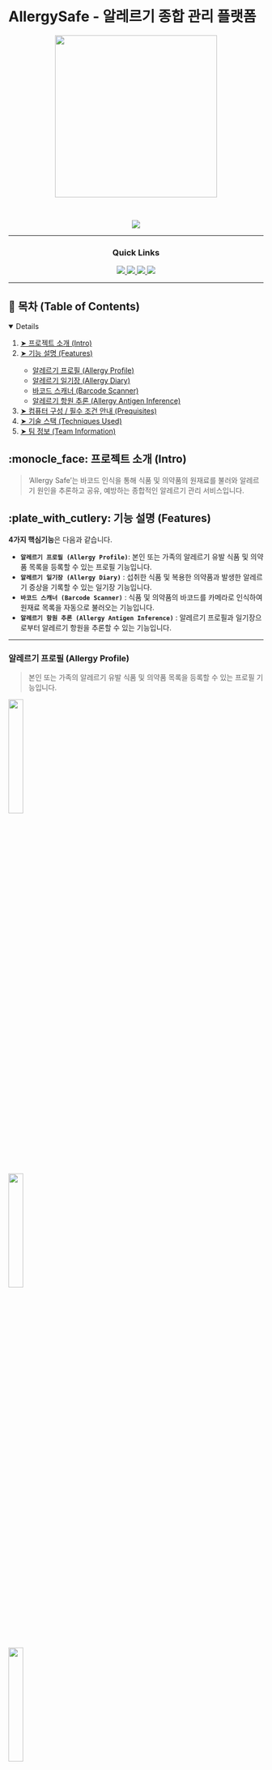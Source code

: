 

# AllergySafe - 알레르기 종합 관리 플랫폼

<div align='center'>
<img src="https://github.com/MarmotCluster/AllergySafe-client/assets/87087163/69a4e243-dd59-4db3-8557-b5b13ac65698" width="320px" height="320px" style="display: inline-block" />
<p>&nbsp;</p>
<img src='https://img.shields.io/badge/Version-1.0.0-blue?style=for-the-badge&logo'>
</a>  
</div>

<div align='center'>

---  
  
### Quick Links

<a href='https://allergysafe.life' target='_blank'>
<img src='https://img.shields.io/badge/HOMEPAGE-gray?style=for-the-badge'>
</a>
  
<a href='https://youtu.be/819ZENij3T4' target='_blank'>
<img src='https://img.shields.io/badge/VIDEO-blue?style=for-the-badge'>
</a>
  	
<a href='https://allergysafe.life/api/swagger/swagger-ui/index.html' target='_blank'>
<img src='https://img.shields.io/badge/OPEN API-black?style=for-the-badge'>
</a>

<a href='https://github.com/MarmotCluster/AllergySafe-client' target='_blank'>
<img src='https://img.shields.io/badge/FRONT END Repo-gray?style=for-the-badge'>
</a>
	
</div>

---

## :book: 목차 (Table of Contents)
<details open="open">
  <ol>
    <li><a href="#about-the-project"> ➤ 프로젝트 소개 (Intro)</a></li>
    <li><a href="#features"> ➤ 기능 설명 (Features)</a></li>
      <ul>
        <li><a href="#feature1">알레르기 프로필 (Allergy Profile)</a></li>
        <li><a href="#feature2">알레르기 일기장 (Allergy Diary)</a></li>
		<li><a href="#feature3">바코드 스캐너 (Barcode Scanner)</a></li>
        <li><a href="#feature4">알레르기 항원 추론 (Allergy Antigen Inference)</a></li>
      </ul>
    <li><a href="#prerequisites"> ➤ 컴퓨터 구성 / 필수 조건 안내 (Prequisites)</a></li>
    <li><a href="#techniques"> ➤ 기술 스택 (Techniques Used)</a></li>
    <li><a href="#team"> ➤ 팀 정보 (Team Information)</a></li>
  </ol>
</details>

<h2 id="about-the-project"> :monocle_face: 프로젝트 소개 (Intro)</h2>

> ‘Allergy Safe’는 바코드 인식을 통해 식품 및 의약품의 원재료를 불러와 알레르기 원인을 추론하고 공유, 예방하는 종합적인 알레르기 관리 서비스입니다.


<h2 id="features"> :plate_with_cutlery: 기능 설명 (Features)</h2>

**4가지 핵심기능**은 다음과 같습니다.

* **`알레르기 프로필 (Allergy Profile)`**: 본인 또는 가족의 알레르기 유발 식품 및 의약품 목록을 등록할 수 있는 프로필 기능입니다.
* **`알레르기 일기장 (Allergy Diary)`** : 섭취한 식품 및 복용한 의약품과 발생한 알레르기 증상을 기록할 수 있는 일기장 기능입니다.
* **`바코드 스캐너 (Barcode Scanner)`** : 식품 및 의약품의 바코드를 카메라로 인식하여 원재료 목록을 자동으로 불러오는 기능입니다.
* **`알레르기 항원 추론 (Allergy Antigen Inference)`** : 알레르기 프로필과 일기장으로부터 알레르기 항원을 추론할 수 있는 기능입니다.

---
<h3 id="feature1">알레르기 프로필 (Allergy Profile)</h3>

> 본인 또는 가족의 알레르기 유발 식품 및 의약품 목록을 등록할 수 있는 프로필 기능입니다.

<div>
  <img src="https://github.com/AllergySafe-server/AllergySafe-server/assets/85913822/2ddab26b-c485-4cd7-b624-9f6de768dfc7" width="24%" style="display: block;"/>
  <img src="https://github.com/AllergySafe-server/AllergySafe-server/assets/85913822/e979bcd2-09ce-41c1-81ef-e50714328201" width="24%" style="display: block;"/>
  <img src="https://github.com/AllergySafe-server/AllergySafe-server/assets/85913822/9ba2dfdc-2472-41ea-88bc-08a9408748a8" width="24%" style="display: block;"/>
</div>

- 프로필 생성 : 본인 및 타인의 알레르기 정보를 등록할 수 있음
- 프로필 수정 및 삭제 : 본인 및 타인의 프로필을 수정 및 삭제할 수 있음
- 프로필 공유 : 본인의 프로필을 타인에게 링크로 공유할 수 있음


<h3 id="feature2">알레르기 일기장 (Allergy Diary)</h3>

> 섭취한 식품 및 복용한 의약품과 발생한 알레르기 증상을 기록할 수 있는 일기장 기능입니다.

<div>
  <img src="https://github.com/AllergySafe-server/AllergySafe-server/assets/85913822/4c844a59-6d14-47fd-a445-2859a79a8e70" width="24%" style="display: block;"/>
  <img src="https://github.com/AllergySafe-server/AllergySafe-server/assets/85913822/e2bf5b20-b6d0-4c88-876e-b728b7a417ec" width="24%" style="display: block;"/>
</div>

- 식품 및 의약품 기록 : 바코드 스캐너를 이용하면 자동으로 섭취한 식품과 복용한 의약품이 기록되며 바코드가 존재하지 않는 식품의 경우 수동으로 추가 가능함
- 알레르기 반응 기록 : 사용자가 알레르기 증상이 나타났을 때 직접 어떠한 반응이 나타났는지 기록할 수 있음

<h3 id="feature3">바코드 스캐너 (Barcode Scanner)</h3>

> 식품 및 의약품의 바코드를 카메라로 인식하여 원재료 목록을 자동으로 불러오는 기능입니다.

<div>
  <img src="https://github.com/MarmotCluster/AllergySafe-client/assets/87087163/9fd4f09b-928f-42a3-a8f6-61619a603f7d" width="24%" style="display: block;"/>
  <img src="https://github.com/MarmotCluster/AllergySafe-client/assets/87087163/87e8b4fe-7509-4501-96a2-38c257c333a4" width="24%" style="display: block;"/>
  <img src="https://github.com/MarmotCluster/AllergySafe-client/assets/87087163/9fc61ab5-b455-4cf2-b9e9-b60ce40310a3" width="24%" style="display: block;"/>
  <img src="https://github.com/MarmotCluster/AllergySafe-client/assets/87087163/8bcd2427-5a32-4fec-8839-a4e398e2602d" width="24%" style="display: block;"/>
</div>

- 바코드 스캔 : 식품 및 의약품의 바코드를 카메라로 인식하여 원재료 목록을 자동으로 불러옴

<h3 id="feature4">알레르기 항원 추론 (Allergy Antigen Inference)</h3>

> 알레르기 프로필과 일기장으로부터 알레르기 항원을 추론할 수 있는 기능입니다.

<div>
  <img src="https://github.com/MarmotCluster/AllergySafe-client/assets/87087163/d5296909-6dde-4965-a252-403651267556" width="24%" style="display: block;"/>
  <img src="https://github.com/MarmotCluster/AllergySafe-client/assets/87087163/ecad9390-dea6-4258-9d04-540517094084" width="24%" style="display: block;"/>
</div>

- 알레르기 항원 추론 : 알레르기 일기장에 존재하는 섭취 식품 및 복용 의약품 정보와 알레르기 반응 기록을 분석하여 알레르기 항원을 추론함

<h2 id="prerequisites"> :fork_and_knife: 컴퓨터 구성 / 필수 조건 안내 (Prerequisites)</h2>
<h3> :earth_asia: Browser</h3>

| <img src="https://user-images.githubusercontent.com/55467050/137036906-a6c0f879-5b51-49d3-8e02-d01994f64d18.png" alt="Chrome" width="16px" height="16px" /> Chrome | <img src="https://user-images.githubusercontent.com/55467050/137036913-033a988f-b9c9-4980-8540-5994cfa7e465.jpg" alt="Edge" width="16px" height="16px" /> Edge | <img src="https://user-images.githubusercontent.com/55467050/137036914-1a1f080e-9fb3-4b29-a143-517be979e78f.png" alt="Safari" width="16px" height="16px" /> Safari | <img src="https://user-images.githubusercontent.com/55467050/137036916-91328771-5dd5-41fb-a842-8562db3c480c.png" alt="Firefox" width="16px" height="16px" /> Firefox |
| :---------: | :---------: | :---------: | :---------: |
| Yes | Yes | Yes | Yes |


<h3> 💾 Versions</h3>

| <img src="https://github.com/MarmotCluster/AllergySafe-client/assets/87087163/6a36fe11-cbd4-4f2c-a181-beca84756d97" width="16px" height="16px" /> Spring boot | <img src="https://github.com/MarmotCluster/AllergySafe-client/assets/87087163/dee9ffa7-242f-4ad0-8f56-f5cce38536f3"  width="16px" height="16px" /> MariaDB | <img src="https://github.com/MarmotCluster/AllergySafe-client/assets/87087163/1dfa7249-0d81-40e4-96fa-94595f3c2c48" width="16px" height="16px" /> NodeJS | <img src="https://github.com/MarmotCluster/AllergySafe-client/assets/87087163/0b3dec8f-6fe5-4ea7-9e45-a069ea94b85d" width="16px" height="16px" /> React | <img src="https://github.com/MarmotCluster/AllergySafe-client/assets/87087163/50867847-a5ce-4374-ae06-b0c9e2bbc279" width="16px" height="16px" /> MUI |
| :---------: | :---------: | :---------: | :---------: | :---------: |
| 2.7+ | 10+ | 17+ | 18.2.0+ | 5.14.3+ |
<br/>

<h2 id="techniques"> 🧱 기술 스택 (Technique Used)</h2>

![techstack](https://github.com/AllergySafe-server/AllergySafe-server/assets/85913822/f58451d3-cc7e-4bce-91e9-50a8bda33878)

### Backend
- `Java` 백엔드 구축:
  - [`Spring Boot`](https://spring.io/projects/spring-boot) — Spring Boot 프레임워크 사용.
- Database:
  - [`MariaDB`](https://mariadb.org) — MariaDB로 데이터베이스 구축.

### Frontend
- [React](https://reactjs.org/)를 이용한 프론트엔드 구축:
  - [`MUI`](https://mui.com/) — MUI(Material UI) 컴포넌트 라이브러리 활용.
  - `React router` — 컴포넌트 네비게이션에 사용.
- [Recoil](https://recoiljs.org/)을 통한 리액트 상태 관리:
  - `Atom` — 전역 상태 관리에 사용.

<h2 id="team"> 💁🏻‍♀️💁🏻‍♂️ 팀 정보 (Team Information)</h2>

<table width="900">
<thead>
<tr>
<th width="100" align="center">Profile</th>
<th width="100" align="center">Name</th>
<th width="250" align="center">Role</th>
<th width="150" align="center">Github</th>
<th width="300" align="center">E-mail</th>
</tr> 
</thead>
<tbody>

<tr>
<td width="100" align="center"><img src="https://github.com/AllergySafe-server/AllergySafe-server/assets/85913822/68128b77-8c73-4a7f-92f8-f563b1988cd8" width="60" height="60"></td>
<td width="100" align="center">김태원</td>
<td width="250">Backend Engineer(팀장)</td>
<td width="150" align="center">	
	<a href="https://github.com/dev-taewon-kim">
	<img src="https://img.shields.io/badge/devtaewonkim-655ced?style=social&logo=github"/>
	</a>
</td>
<td width="300" align="center">
<a href="mailto:hobang6@naver.com">hobang6@naver.com<a>
</tr>

<tr>
<td width="100" align="center"><img src="https://github.com/AllergySafe-server/AllergySafe-server/assets/85913822/bbe61194-c875-499d-b88b-6433b4f61b40" width="60" height="60"></td>
<td width="100" align="center">전유나</td>
<td width="250">Backend Engineer</td>
<td width="150" align="center">	
	<a href="https://github.com/newFantasy">
	<img src="https://img.shields.io/badge/newFantasy-655ced?style=social&logo=github"/>
	</a>
</td>
<td width="300" align="center">
<a href="mailto:skdbwjs111@naver.com">skdbwjs111@naver.com<a>
</tr>

<tr>
<td width="100" align="center"><img src="https://github.com/AllergySafe-server/AllergySafe-server/assets/85913822/50cce390-810d-4949-9be0-6bd47708e7b8" width="60" height="60"></td>
<td width="100" align="center">유지상</td>
<td width="250">Backend Engineer</td>
<td width="150" align="center">	
	<a href="https://github.com/You-jisang">
	<img src="https://img.shields.io/badge/Youjisang-655ced?style=social&logo=github"/>
	</a>
</td>
<td width="300" align="center">
<a href="mailto:dbwltkd1019@naver.com">dbwltkd1019@naver.com<a>
</tr>

<tr>
<td width="100" align="center"><img src="https://github.com/AllergySafe-server/AllergySafe-server/assets/85913822/675ef88c-252d-403a-84ed-59a8b5681430" width="60" height="60"></td>
<td width="100" align="center">권순범</td>
<td width="250">Frontend Engineer</td>
<td width="150" align="center">	
	<a href="https://github.com/MarmotCluster">
	<img src="https://img.shields.io/badge/MarmotCluster-655ced?style=social&logo=github"/>
	</a>
</td>
<td width="300" align="center">
<a href="mailto:wasabictangentation@naver.com">wasabictangentation@naver.com<a>
</tr>

</tbody>
</table>
</br>
